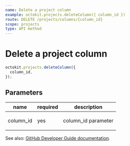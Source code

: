 ```yaml
---
name: Delete a project column
example: octokit.projects.deleteColumn({ column_id })
route: DELETE /projects/columns/{column_id}
scope: projects
type: API method
---
```


# Delete a project column

```js
octokit.projects.deleteColumn({
  column_id,
});
```

## Parameters

<table>
  <thead>
    <tr>
      <th>name</th>
      <th>required</th>
      <th>description</th>
    </tr>
  </thead>
  <tbody>
    <tr><td>column_id</td><td>yes</td><td>

column_id parameter

</td></tr>
  </tbody>
</table>

See also: [GitHub Developer Guide documentation](https://docs.github.com/rest/reference/projects#delete-a-project-column).
